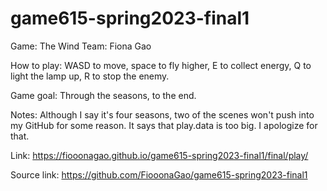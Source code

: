 # game615-spring2023-final1
 
 Game: The Wind
 Team: Fiona Gao
 
 
 How to play:
WASD to move, space to fly higher, E to collect energy, Q to light the lamp up, R to stop the enemy.



Game goal:
Through the seasons, to the end.



Notes:
Although I say it's four seasons, two of the scenes won't push into my GitHub for some reason. 
It says that play.data is too big. I apologize for that.

Link: https://fiooonagao.github.io/game615-spring2023-final1/final/play/
 
Source link: https://github.com/FiooonaGao/game615-spring2023-final1
